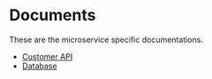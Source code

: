 # Documents

These are the microservice specific documentations.

- [Customer API](./customer_api.md)
- [Database](./database.md)
